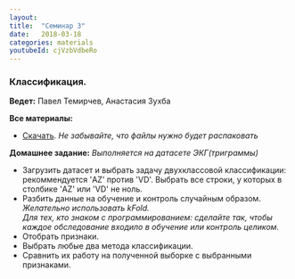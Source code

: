 ```yaml
---
layout: 
title:  "Семинар 3"
date:   2018-03-18
categories: materials 
youtubeId: cjVzbVdbeRo
---
```

### Классификация.

**Ведeт:** Павел Темирчев, Анастасия Зухба

**Все материалы:**
- [Скачать](https://github.com/appdatascience/appdatascience.github.io/blob/master/assets/notebooks/3sem.zip). *Не забывайте, что файлы нужно будет распаковать*

**Домашнее задание:**
*Выполняется на датасете ЭКГ(триграммы)*
- Загрузить датасет и выбрать задачу двухклассовой классификации: рекоммендуется 'AZ' против 'VD'. Выбрать все строки, у которых в столбике 'AZ' или 'VD' не ноль.
- Разбить данные на обучение и контроль случайным образом. 
*Желательно использовать kFold.*  
*Для тех, кто знаком с программированием: сделайте так, чтобы каждое обследование входило в обучение или контроль целиком.*
- Отобрать признаки.
- Выбрать любые два метода классификации.
- Сравнить их работу на полученной выборке с выбранными признаками.